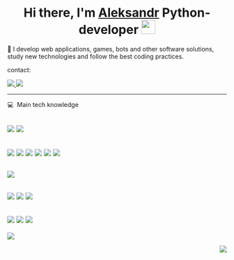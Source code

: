 <h1 align="center">Hi there, I'm <a href="https://github.com/Zolibot" target="_blank">Aleksandr</a> Python-developer
<img src="https://github.com/blackcater/blackcater/raw/main/images/Hi.gif" height="32"/></h1>


 🔭 I develop web applications, games, bots and other software solutions, study new technologies and follow the best coding practices.

contact:

<a href="https://t.me/markernow">
<img src="https://img.shields.io/badge/Telegram-2CA5E0?style=for-the-badge&logo=telegram&logoColor=white"><img>
</a>
<a href="https://github.com/Zolibot">
<img src="https://img.shields.io/badge/GitHub-100000?style=for-the-badge&logo=github&logoColor=white"><img>
</a>

----

:computer: &nbsp;Main tech knowledge

![](https://img.shields.io/badge/Python-14354C?style=for-the-badge&logo=python&logoColor=white)
![](https://img.shields.io/badge/Godot-07405E?style=for-the-badge&logo=godot&logoColor=white)
---
![](https://img.shields.io/badge/Django-092E20?style=for-the-badge&logo=django&logoColor=white)
![](https://img.shields.io/badge/Django_REST_framework-092E20?style=for-the-badge&logo=rest&logoColor=white)
![](https://img.shields.io/badge/PostgreSQL-316192?style=for-the-badge&logo=postgresql&logoColor=white)
![](https://img.shields.io/badge/SQLite-07405E?style=for-the-badge&logo=sqlite&logoColor=white)
![](https://img.shields.io/badge/Docker-07405E?style=for-the-badge&logo=godot&logoColor=white)
![](https://img.shields.io/badge/NGINX-239120?style=for-the-badge&logo=nginx5&logoColor=white)
---
![](https://img.shields.io/badge/Visual_Studio_Code-0078D4?style=for-the-badge&logo=visual%20studio%20code&logoColor=white)
---
![](https://img.shields.io/badge/GIT-E44C30?style=for-the-badge&logo=git&logoColor=white)
![](https://img.shields.io/badge/GNU%20Bash-4EAA25?style=for-the-badge&logo=GNU%20Bash&logoColor=white)
![](https://img.shields.io/badge/Alt_Linux-FCC624?style=for-the-badge&logo=linux&logoColor=black)
---
![](https://img.shields.io/badge/CSS-239120?&style=for-the-badge&logo=css3&logoColor=white)
![](https://img.shields.io/badge/HTML5-E34F26?style=for-the-badge&logo=html5&logoColor=white)
![](https://img.shields.io/badge/Markdown-000000?style=for-the-badge&logo=markdown&logoColor=white)
---





![](https://github-profile-summary-cards.vercel.app/api/cards/profile-details?username=Zolibot&theme=solarized_dark)

<!-- ![](https://github-profile-summary-cards.vercel.app/api/cards/most-commit-language?username=Zolibot&theme=solarized_dark)  -->

<p align="right">
<img src="https://komarev.com/ghpvc/?username=Zolibot&style=flat-square&label=Views"><img>
<!-- <img src="https://badges.pufler.dev/visits/Zolibot/Zolibot?color=blue" /> -->
</p>



<!--
**Zolibot/Zolibot** is a ✨ _special_ ✨ repository because its `README.md` (this file) appears on your GitHub profile.

Here are some ideas to get you started:

- 🔭 I’m currently working on ...
- 🌱 I’m currently learning ...
- 👯 I’m looking to collaborate on ...
- 🤔 I’m looking for help with ...
- 💬 Ask me about ...
- 📫 How to reach me: ...
- 😄 Pronouns: ...
- ⚡ Fun fact: ...
-->
